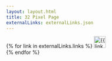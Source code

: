 ```yaml
---
layout: layout.html
title: 32 Pixel Page
externalLinks: externalLinks.json
---
```

{% for link in externalLinks.links %}
            <a href="{{ link.image }}"><img src="{{ link.image }}" border="0" alt="{{ link.title }}" width="32" height="32"></a>  
    {% endfor %}
</ul>



